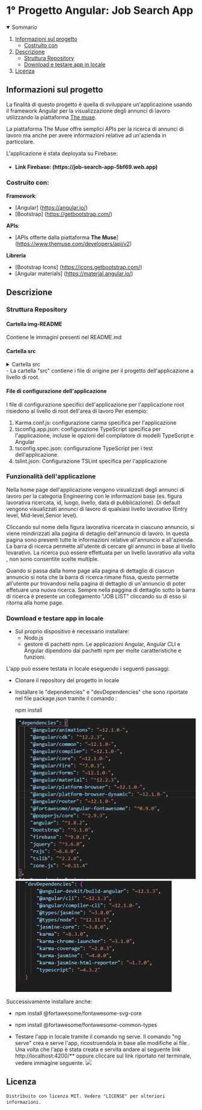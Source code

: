 <h1 algin="center">1° Progetto Angular: Job Search App</h1>

<details open="open">
  <summary>Sommario</summary>
  <ol>
    <li>
      <a href="#informazioni-sul-progetto">Informazioni sul progetto</a>
      <ul>
        <li><a href="#costruito-con">Costruito con</a></li>
      </ul>
    </li>
   <li><a href="#descrizione">Descrizione</a>
     <ul>
        <li><a href="#struttura-repository">Struttura Repository</a></li>
        <li><a href="#Download-e-testare-app-in-locale">Download e testare app in locale</a></li>
      </ul>
    </li>
   <li><a href="#licenza">Licenza</a></li>
  <ol>
</details>

<!-- Informazioni sul progetto-->

## Informazioni sul progetto

La finalità di questo progetto è quella di sviluppare un'applicazione usando il framework Angular per la visualizzazione degli annunci di lavoro utilizzando la piattaforma <a href="https://www.themuse.com/developers/api/v2">The muse</a>.

La piattaforma The Muse offre semplici APIs per la ricerca di annunci di lavoro ma anche per avere informazioni relative ad un'azienda in particolare.

L'applicazione è stata deployata su Firebase:
- <h4>Link Firebase: (https://job-search-app-5bf69.web.app)</h4>

#### <h3>Costruito con:</h3>

<b>Framework</b>:

- [Angular] (https://angular.io/)
- [Bootstrap] (https://getbootstrap.com/)

<b>APIs</b>:

- [APIs offerte dalla piattaforma <b>The Muse</b>] (https://www.themuse.com/developers/api/v2)

<b>Libreria</b>

- [Bootstrap Icons] (https://icons.getbootstrap.com/)
- [Angular materials] (https://material.angular.io/)

<!--Descrizione-->

## Descrizione

### Struttura Repository

<h4>Cartella img-README</h4>
Contiene le immagini presenti nel README.md

<h4>Cartella src</h4>
<details>
  <summary>Cartella src</summary>
   <ol>
     <li>
      Cartella app: contiene i file dei componenti in cui sono definiti la logica e i dati dell'applicazione.
      Componenti, modelli e stili angolari vanno qui.
      Per esempio:
      <ol>
        <li>
          app/app.componets.ts: Definisce la logica del componente radice dell'applicazione, denominato AppComponent.
          La vista associata a questo componente radice diventa la radice della gerarchia della vista quando si aggiungono componenti e servizi all'applicazione.
        </li>
        <li>app/app.component.html definisce il modello HTML associato all'AppComponent radice.</li>
        <li>app/app.component.css definisce il foglio di stile CSS di base per L'AppComponent radice.</li>
        <li>app/app.component.spec.ts definisce uno unit test per l'AppComponent radice.</li>
        <li> app/app.module.ts definisce il modulo radice, denominato AppModule, che indica ad Angular come assemblare l'applicazione. 
              Man mano che si aggiungono altri componenti all'app, questi devono essere dichiarati qui.
        </li>
     </ol>
  </li>
   
  <li>Cartella assets: contiene immagini e altri file di risorse da copiare cosi come sono quando crei l'applicazione.</li>
   
  <li>
     Cartella environments: contiene le opzioni di configurazione della build per particolari ambienti di destinazione
   </li>
   <li>Altri file come:
     <ol>
       <li>
        favicon.ico: un'icona da utilizzare per questa applicazione nella barra bookmark.
       </li>
       <li>index.html: La pagina HTML principale che viene publicata quando qualcuno visita l'app.</li>
       <li> 
         test.ts: Il punto di ingresso principale per i tuoi unit test, con alcune configurazioni specifiche   di  Angular.
       </li>
     </ol>
   </li>
 <ol>
</details>
- La cartella "src" contiene i file di origine per il progetto dell'applicazione a livello di root.

<h4>File di configurazione dell'applicazione</h4>

I file di configurazione specifici dell'applicazione per l'applicazione root risiedono al livello di root dell'area di lavoro 
Per esempio:
<ol>
 <li>Karma.conf.js: configurazione carma specifica per l'applicazione</li>
 <li>
   tsconfig.app.json: configurazione TypeScript specifica per l'applicazione, incluse le opzioni del compilatore di modelli TypeScript e Angular
 </li>
 <li>
   tsconfig.spec.json: configurazione TypeScript per i test dell'applicazione.
 </li>
 <li>tslint.json: Configurazione TSLint specifica per l'applicazione</li>
</ol>

### Funzionalità dell'applicazione
Nella home page dell'applicazione vengono visualizzati degli annunci di lavoro per la categoria Engineering con le informazioni base (es. figura lavorativa ricercata, id, luogo, livello, data di pubblicazione).
Di default vengono visualizzati annunci di lavoro di qualsiasi livello lavorativo (Entry level, Mid-level,Senior level).

Cliccando sul nome della figura lavorativa ricercata in ciascuno annuncio, si viene reindirizzati alla pagina di detaglio dell'annuncio di lavoro. In questa pagina sono presenti tutte le informazioni relative all'annuncio e all'azienda.
La barra di ricerca permette all'utente di cercare gli annunci in base al livello lovarativo. La ricerca può essere effettuata per un livello lavorativo alla volta , non sono consentite scelte multiple.

Quando si passa dalla home page alla pagina di dettaglio di ciascun annuncio si nota che la barra di ricerca 
rimane fissa, questo permette all'utente pur trovandosi nella pagina di dettaglio di un'annuncio di poter effetuare una nuova ricerca. 
Sempre nella paggina di dettaglio sotto la barra di ricerca è presente un collegamento "JOB LIST" cliccando su di esso si ritorna alla home page.


### Download e testare app in locale

- Sul proprio dispositivo è necessario installare: 
   - Nodo.js
   - gestore di pachetti npm. 
Le applicazioni Angular, Angular CLI e Angular dipendono dai pachetti npm per molte caratteristiche e funzioni.

L'app può essere testata in locale eseguendo i seguenti passaggi:

- Clonare il repository del progetto in locale 

- Installare le "dependencies" e "devDependencies" che sono riportate nel file package.json tramite il comando :
  
  npm install <dependencies o devDependencies>
  
  ![](img-README/package1.png) 
  ![](img-README/package.png)

Successivamente installare anche:
- npm install @fortawesome/fontawesome-svg-core
- npm install @fortawesome/fontawesome-common-types
  

- Testare l'app in locale tramite il comando ng serve.
Il comando "ng serve" crea e serve l'app, ricostruendola in base alle modifiche ai file .
Una volta che l'app è stata creata e servita andare al seguente link <a>http://localhost:4200/**</a> oppure cliccare sul link riportato nel terminale, vedere immagine seguente.
![](img-README/link.png)

## Licenza

    Distribuito con licenza MIT. Vedere "LICENSE" per ulteriori informazioni.

